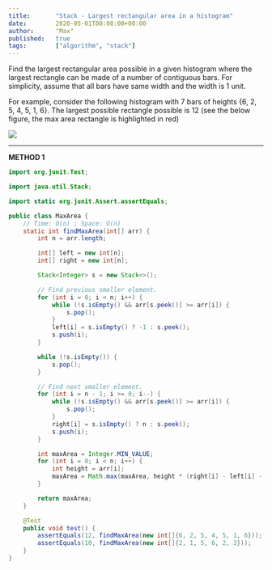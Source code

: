 ```yaml
---
title:       "Stack - Largest rectangular area in a histogram"
date:        2020-05-01T00:00:00+00:00
author:      "Max"
published:   true
tags:        ["algorithm", "stack"]
---
```


Find the largest rectangular area possible in a given histogram where the largest rectangle can be made of a number of contiguous bars. For simplicity, assume that all bars have same width and the width is 1 unit.

For example, consider the following histogram with 7 bars of heights {6, 2, 5, 4, 5, 1, 6}. The largest possible rectangle possible is 12 (see the below figure, the max area rectangle is highlighted in red)

![](https://media.geeksforgeeks.org/wp-content/cdn-uploads/histogram1.png)

---

**METHOD 1**

```java
import org.junit.Test;

import java.util.Stack;

import static org.junit.Assert.assertEquals;

public class MaxArea {
    // Time: O(n) ; Space: O(n)
    static int findMaxArea(int[] arr) {
        int n = arr.length;

        int[] left = new int[n];
        int[] right = new int[n];

        Stack<Integer> s = new Stack<>();

        // Find previous smaller element.
        for (int i = 0; i < n; i++) {
            while (!s.isEmpty() && arr[s.peek()] >= arr[i]) {
                s.pop();
            }
            left[i] = s.isEmpty() ? -1 : s.peek();
            s.push(i);
        }

        while (!s.isEmpty()) {
            s.pop();
        }

        // Find next smaller element.
        for (int i = n - 1; i >= 0; i--) {
            while (!s.isEmpty() && arr[s.peek()] >= arr[i]) {
                s.pop();
            }
            right[i] = s.isEmpty() ? n : s.peek();
            s.push(i);
        }

        int maxArea = Integer.MIN_VALUE;
        for (int i = 0; i < n; i++) {
            int height = arr[i];
            maxArea = Math.max(maxArea, height * (right[i] - left[i] - 1));
        }

        return maxArea;
    }

    @Test
    public void test() {
        assertEquals(12, findMaxArea(new int[]{6, 2, 5, 4, 5, 1, 6}));
        assertEquals(10, findMaxArea(new int[]{2, 1, 5, 6, 2, 3}));
    }
}
```
